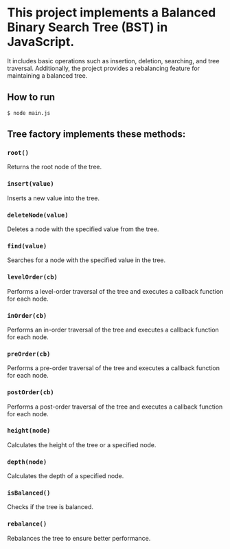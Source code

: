 # This project implements a Balanced Binary Search Tree (BST) in JavaScript. 

It includes basic operations such as insertion, deletion, searching, and tree traversal. 
Additionally, the project provides a rebalancing feature for maintaining a balanced tree.

## How to run

```
$ node main.js
```

## Tree factory implements these methods:

### `root()`

Returns the root node of the tree.

### `insert(value)`

Inserts a new value into the tree.

### `deleteNode(value)`

Deletes a node with the specified value from the tree.

### `find(value)`

Searches for a node with the specified value in the tree.

### `levelOrder(cb)`

Performs a level-order traversal of the tree and executes a callback function for each node.

### `inOrder(cb)`

Performs an in-order traversal of the tree and executes a callback function for each node.

### `preOrder(cb)`

Performs a pre-order traversal of the tree and executes a callback function for each node.

### `postOrder(cb)`

Performs a post-order traversal of the tree and executes a callback function for each node.

### `height(node)`

Calculates the height of the tree or a specified node.

### `depth(node)`

Calculates the depth of a specified node.

### `isBalanced()`

Checks if the tree is balanced.

### `rebalance()`

Rebalances the tree to ensure better performance.
